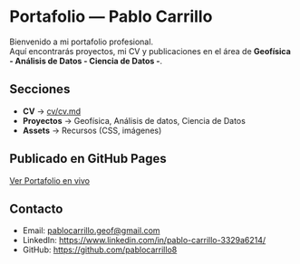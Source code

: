 

# Portafolio  — Pablo Carrillo

Bienvenido a mi portafolio profesional.  
Aquí encontrarás proyectos, mi CV y publicaciones en el área de **Geofísica - Análisis de Datos - Ciencia de Datos -**.

##  Secciones
- **CV** → [cv/cv.md](cv/cv.md)
- **Proyectos** → Geofísica, Análisis de datos, Ciencia de Datos
- **Assets** → Recursos (CSS, imágenes)

##  Publicado en GitHub Pages
[Ver Portafolio en vivo](https://pablocarrillo8.github.io/Portafolio-PACC/)

##  Contacto
- Email: pablocarrillo.geof@gmail.com  
- LinkedIn: https://www.linkedin.com/in/pablo-carrillo-3329a6214/
- GitHub: https://github.com/pablocarrillo8
 
